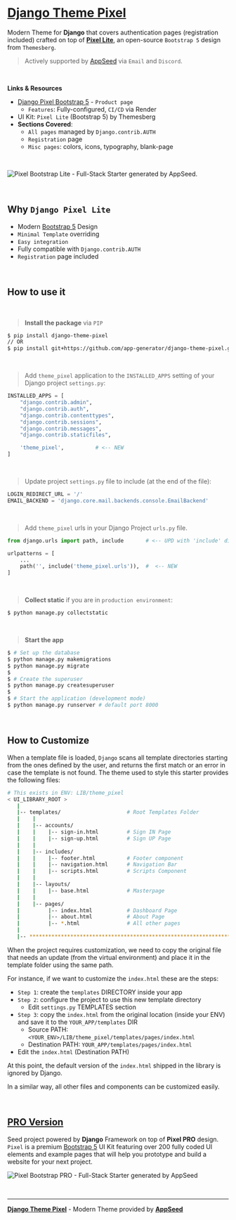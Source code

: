 # [Django Theme Pixel](https://appseed.us/product/pixel-bootstrap/django/)

Modern Theme for **Django** that covers authentication pages (registration included) crafted on top of **[Pixel Lite](https://appseed.us/product/pixel-bootstrap/django/)**, an open-source `Bootstrap 5` design from `Themesberg`.

> Actively supported by [AppSeed](https://appseed.us/) via `Email` and `Discord`.

<br>

**Links & Resources**

- [Django Pixel Bootstrap 5](https://appseed.us/product/pixel-bootstrap/django/) - `Product page`
  - `Features`: Fully-configured, `CI/CD` via Render
- UI Kit: `Pixel Lite` (Bootstrap 5) by Themesberg
- **Sections Covered**: 
  - `All pages` managed by `Django.contrib.AUTH`
  - `Registration` page
  - `Misc pages`: colors, icons, typography, blank-page 
  
<br />

![Pixel Bootstrap Lite - Full-Stack Starter generated by AppSeed.](https://user-images.githubusercontent.com/51070104/168753915-d61b2f97-57b2-4d14-a774-d217d120ff62.png)

<br />

## Why `Django Pixel Lite`

- Modern [Bootstrap 5](https://www.admin-dashboards.com/bootstrap-5-templates/) Design
- `Minimal Template` overriding
- `Easy integration`
- Fully compatible with `Django.contrib.AUTH`
- `Registration` page included

<br />

## How to use it

<br />

> **Install the package** via `PIP` 

```bash
$ pip install django-theme-pixel
// OR
$ pip install git+https://github.com/app-generator/django-theme-pixel.git
```

<br />

> Add `theme_pixel` application to the `INSTALLED_APPS` setting of your Django project `settings.py`:

```python
INSTALLED_APPS = [
    "django.contrib.admin",
    "django.contrib.auth",
    "django.contrib.contenttypes",
    "django.contrib.sessions",
    "django.contrib.messages",
    "django.contrib.staticfiles",

    'theme_pixel',          # <-- NEW 
]
```

<br />

> Update project `settings.py` file to include (at the end of the file):

```python
LOGIN_REDIRECT_URL = '/'
EMAIL_BACKEND = 'django.core.mail.backends.console.EmailBackend'
```

<br />

> Add `theme_pixel` urls in your Django Project `urls.py` file.

```python
from django.urls import path, include       # <-- UPD with 'include' directive

urlpatterns = [
    ...
    path('', include('theme_pixel.urls')),  #  <-- NEW
]
```

<br />

> **Collect static** if you are in `production environment`:

```bash
$ python manage.py collectstatic
```

<br />

> **Start the app**

```bash
$ # Set up the database
$ python manage.py makemigrations
$ python manage.py migrate
$
$ # Create the superuser
$ python manage.py createsuperuser
$
$ # Start the application (development mode)
$ python manage.py runserver # default port 8000
```

<br />

## How to Customize 

When a template file is loaded, `Django` scans all template directories starting from the ones defined by the user, and returns the first match or an error in case the template is not found. 
The theme used to style this starter provides the following files: 

```bash
# This exists in ENV: LIB/theme_pixel
< UI_LIBRARY_ROOT >                      
   |
   |-- templates/                     # Root Templates Folder 
   |    |          
   |    |-- accounts/       
   |    |    |-- sign-in.html         # Sign IN Page
   |    |    |-- sign-up.html         # Sign UP Page
   |    |
   |    |-- includes/       
   |    |    |-- footer.html          # Footer component
   |    |    |-- navigation.html      # Navigation Bar
   |    |    |-- scripts.html         # Scripts Component
   |    |
   |    |-- layouts/       
   |    |    |-- base.html            # Masterpage
   |    |
   |    |-- pages/       
   |         |-- index.html           # Dashboard Page
   |         |-- about.html           # About Page
   |         |-- *.html               # All other pages
   |    
   |-- ************************************************************************
```

When the project requires customization, we need to copy the original file that needs an update (from the virtual environment) and place it in the template folder using the same path. 

For instance, if we want to customize the `index.html` these are the steps:

- `Step 1`: create the `templates` DIRECTORY inside your app 
- `Step 2`: configure the project to use this new template directory
  - Edit `settings.py` TEMPLATES section 
- `Step 3`: copy the `index.html` from the original location (inside your ENV) and save it to the `YOUR_APP/templates` DIR
  - Source PATH: `<YOUR_ENV>/LIB/theme_pixel/templates/pages/index.html`
  - Destination PATH: `YOUR_APP/templates/pages/index.html`
- Edit the `index.html` (Destination PATH)     

At this point, the default version of the `index.html` shipped in the library is ignored by Django.

In a similar way, all other files and components can be customized easily.

<br />


## [PRO Version](https://appseed.us/product/pixel-bootstrap-pro/django)   

Seed project powered by **Django** Framework on top of **Pixel PRO** design. `Pixel` is a premium [Bootstrap 5](https://www.admin-dashboards.com/bootstrap-5-templates/) UI Kit featuring over 200 fully coded UI elements and example pages that will help you prototype and build a website for your next project.

![Pixel Bootstrap PRO - Full-Stack Starter generated by AppSeed](https://user-images.githubusercontent.com/51070104/168760719-f0e45406-2b2a-43e0-badf-fa953edb62b8.png)

<br />

---
**[Django Theme Pixel](https://appseed.us/product/pixel-bootstrap/django/)** - Modern Theme provided by **[AppSeed](https://appseed.us/)**
